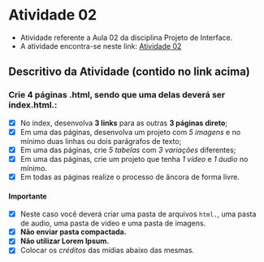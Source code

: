 # Atividade 02
* Atividade referente a Aula 02 da disciplina Projeto de Interface.
* A atividade encontra-se neste link: [Atividade 02](https://classroom.google.com/c/NjU2ODc1Njk5NTI2/a/NjU1ODA0NzYzMTg4/details)

## Descritivo da Atividade (contido no link acima)

### Crie 4 páginas .html, sendo que uma delas deverá ser index.html.:
- [x] No index, desenvolva **3 links** para as outras **3 páginas direto**;
- [x] Em uma das páginas, desenvolva um projeto com *5 imagens* e no mínimo duas linhas ou dois parágrafos de texto;
- [x] Em uma das páginas, crie *5 tabelas* com *3 variações* diferentes;
- [x] Em uma das páginas, crie um projeto que tenha *1 vídeo* e *1 áudio* no mínimo.
- [x] Em todas as páginas realize o processo de âncora de forma livre.

#### Importante
- [x] Neste caso você deverá criar uma pasta de arquivos `html.`, uma pasta de audio, uma pasta de video e uma pasta de imagens.
- [x] **Não enviar pasta compactada.**
- [x] **Não utilizar Lorem Ipsum.**
- [x] Colocar os *créditos* das mídias abaixo das mesmas.
